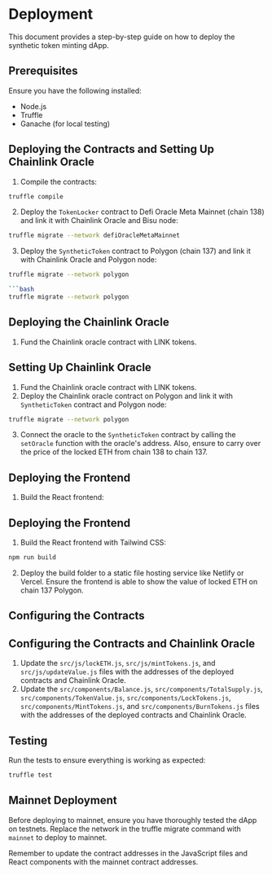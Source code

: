 # Deployment

This document provides a step-by-step guide on how to deploy the synthetic token minting dApp.

## Prerequisites

Ensure you have the following installed:

- Node.js
- Truffle
- Ganache (for local testing)

## Deploying the Contracts and Setting Up Chainlink Oracle

1. Compile the contracts:

```bash
truffle compile
```

2. Deploy the `TokenLocker` contract to Defi Oracle Meta Mainnet (chain 138) and link it with Chainlink Oracle and Bisu node:
```bash
truffle migrate --network defiOracleMetaMainnet
```
3. Deploy the `SyntheticToken` contract to Polygon (chain 137) and link it with Chainlink Oracle and Polygon node:
```bash
truffle migrate --network polygon

```bash
truffle migrate --network polygon
```

## Deploying the Chainlink Oracle

1. Fund the Chainlink oracle contract with LINK tokens.

## Setting Up Chainlink Oracle
1. Fund the Chainlink oracle contract with LINK tokens.
2. Deploy the Chainlink oracle contract on Polygon and link it with `SyntheticToken` contract and Polygon node:
```bash
truffle migrate --network polygon
```
3. Connect the oracle to the `SyntheticToken` contract by calling the `setOracle` function with the oracle's address. Also, ensure to carry over the price of the locked ETH from chain 138 to chain 137.

## Deploying the Frontend

1. Build the React frontend:
## Deploying the Frontend
1. Build the React frontend with Tailwind CSS:
```bash
npm run build
```
2. Deploy the build folder to a static file hosting service like Netlify or Vercel. Ensure the frontend is able to show the value of locked ETH on chain 137 Polygon.

## Configuring the Contracts

## Configuring the Contracts and Chainlink Oracle
1. Update the `src/js/lockETH.js`, `src/js/mintTokens.js`, and `src/js/updateValue.js` files with the addresses of the deployed contracts and Chainlink Oracle.
2. Update the `src/components/Balance.js`, `src/components/TotalSupply.js`, `src/components/TokenValue.js`, `src/components/LockTokens.js`, `src/components/MintTokens.js`, and `src/components/BurnTokens.js` files with the addresses of the deployed contracts and Chainlink Oracle.

## Testing

Run the tests to ensure everything is working as expected:

```bash
truffle test
```

## Mainnet Deployment

Before deploying to mainnet, ensure you have thoroughly tested the dApp on testnets. Replace the network in the truffle migrate command with `mainnet` to deploy to mainnet.

Remember to update the contract addresses in the JavaScript files and React components with the mainnet contract addresses.
